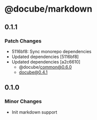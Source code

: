 # @docube/markdown

## 0.1.1

### Patch Changes

- 5116bf8: Sync monorepo dependencies
- Updated dependencies [5116bf8]
- Updated dependencies [a2c6610]
  - @docube/common@0.6.0
  - docube@0.4.1

## 0.1.0

### Minor Changes

- Init markdown support
